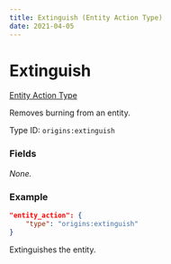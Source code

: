 ```yaml
---
title: Extinguish (Entity Action Type)
date: 2021-04-05
---
```


# Extinguish

[Entity Action Type](../entity_action_types.md)

Removes burning from an entity.

Type ID: `origins:extinguish`

### Fields

_None._

### Example
```json
"entity_action": {
    "type": "origins:extinguish"
}
```
Extinguishes the entity.
